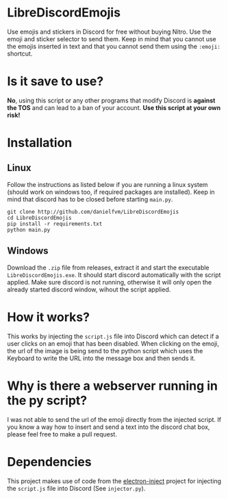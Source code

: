 # LibreDiscordEmojis
Use emojis and stickers in Discord for free without buying Nitro. Use the emoji and sticker selector to send them. Keep in mind that you cannot
use the emojis inserted in text and that you cannot send them using the `:emoji:` shortcut.

# Is it save to use?
**No**, using this script or any other programs that modify Discord is **against the TOS** and can lead to a ban of your account. **Use this
script at your own risk!**

# Installation
## Linux
Follow the instructions as listed below if you are running a linux system (should work on windows too, if required packages are installed).
Keep in mind that discord has to be closed before starting `main.py`.
```
git clone http://github.com/danielfvm/LibreDiscordEmojis
cd LibreDiscordEmojis
pip install -r requirements.txt
python main.py
```

## Windows
Download the `.zip` file from releases, extract it and start the executable `LibreDiscordEmojis.exe`. It should start discord automatically with
the script applied. Make sure discord is not running, otherwise it will only open the already started discord window, wihout the script applied.

# How it works?
This works by injecting the `script.js` file into Discord which can detect if a user clicks on an emoji that has been disabled. 
When clicking on the emoji, the url of the image is being send to the python script which uses the Keyboard to write the URL into the
message box and then sends it.

# Why is there a webserver running in the py script?
I was not able to send the url of the emoji directly from the injected script. If you know a way how to insert and send a text into the
discord chat box, please feel free to make a pull request.

# Dependencies
This project makes use of code from the [electron-inject](https://github.com/tintinweb/electron-inject) project for injecting the `script.js` 
file into Discord (See `injector.py`).
